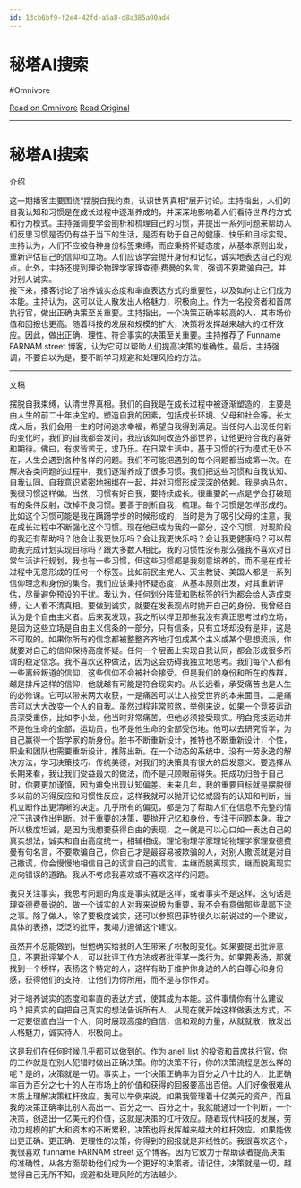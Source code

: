 ```yaml
---
id: 13cb6bf9-f2e4-42fd-a5a8-d8a385a00ad4
---
```


# 秘塔AI搜索
#Omnivore

[Read on Omnivore](https://omnivore.app/me/ai-1903ab57d29)
[Read Original](https://metaso.cn/search/8492465588219637760?q=%25E5%2593%2588%25E4%25BD%259B%25E5%2586%25B3%25E7%25AD%2596%25E8%25AF%25BE)


---
# 秘塔AI搜索

介绍

这一期播客主要围绕“摆脱自我约束，认识世界真相”展开讨论。主持指出，人们的自我认知和习惯是在成长过程中逐渐养成的，并深深地影响着人们看待世界的方式和行为模式。主持强调要学会剖析和梳理自己的习惯，并提出一系列问题来帮助人们反思习惯是否仍有益于当下的生活，是否有助于自己的健康、快乐和目标实现。主持认为，人们不应被各种身份标签束缚，而应秉持怀疑态度，从基本原则出发，重新评估自己的信仰和立场。人们应该学会抛开身份和记忆，诚实地表达自己的观点。此外，主持还提到理论物理学家理查德·费曼的名言，强调不要欺骗自己，并对别人诚实。  
接下来，播客讨论了培养诚实态度和率直表达方式的重要性，以及如何让它们成为本能。主持认为，这可以让人散发出人格魅力，积极向上。作为一名投资者和首席执行官，做出正确决策至关重要。主持指出，一个决策正确率较高的人，其市场价值和回报也更高。随着科技的发展和规模的扩大，决策将发挥越来越大的杠杆效应。因此，做出正确、理性、符合事实的决策至关重要。主持推荐了 Funname FARNAM street 博客，认为它可以帮助人们提高决策的准确性。最后，主持强调，不要自以为是，要不断学习规避和处理风险的方法。

---

文稿

摆脱自我束缚，认清世界真相。我们的自我是在成长过程中被逐渐塑造的，主要是由人生的前二十年决定的。塑造自我的因素，包括成长环境、父母和社会等。长大成人后，我们会用一生的时间追求幸福，希望自我得到满足。当任何人出现任何新的变化时，我们的自我都会发问，我应该如何改造外部世界，让他更符合我的喜好和期待。佛曰，有求皆苦无，求乃乐。在日常生活中，基于习惯的行为模式无处不在，人生会遇到各种各样的问题。我们不可能把遇到的每个问题都当成第一次。在解决各类问题的过程中，我们逐渐养成了很多习惯。我们把这些习惯和自我认知、自我认同、自我意识紧密地捆绑在一起，并对习惯形成深深的依赖。我是纳马尔，我很习惯这样做。当然，习惯有好自我，要持续成长。很重要的一点是学会打破现有的条件反射，改掉不良习惯。要善于剖析自我，梳理。每个习惯是怎样形成的。比如这个习惯可能是我在蹒跚学步的时候形成的，当时是为了吸引父母的注意，我在成长过程中不断强化这个习惯。现在他已成为我的一部分，这个习惯，对现阶段的我还有帮助吗？他会让我更快乐吗？会让我更快乐吗？会让我更健康吗？可以帮助我完成计划实现目标吗？跟大多数人相比，我的习惯性没有那么强我不喜欢对日常生活进行规划，我也有一些习惯，但这些习惯都是我刻意培养的，而不是在成长过程中无意形成的任何一个标签。比如前民主党人、天主教徒、美国人都是一系列信仰理念和身份的集合。我们应该秉持怀疑态度，从基本原则出发，对其重新评估，尽量避免预设的干扰。我认为，任何划分阵营和贴标签的行为都会给人造成束缚，让人看不清真相。要做到诚实，就要在发表观点时抛开自己的身份。我曾经自认为是个自由主义者。后来我发现，我之所以捍卫那些我没有真正思考过的立场，是因为这些立场是自由主义信条的一部分，只有信条，只有立场却没有是非，这是不可取的。如果你所有的信念都被整整齐齐地打包成某个主义或某个思想流派，你就要对自己的信仰保持高度怀疑。任何一个层面上实现自我认同，都会形成很多所谓的稳定信念。我不喜欢这种做法，因为这会妨碍我独立地思考。我们每个人都有一些离经叛道的信仰，这些信仰不会被社会接受。但是我们的身份和所在的族群，越是排斥这样的信仰，他就越有可能是符合现实的。从长远看，承受痛苦也是人生的必修课。它可以带来两大收获，一是痛苦可以让人接受世界的本来面目。二是痛苦可以大大改变一个人的自我。虽然过程非常煎熬，举例来说，如果一个竞技运动员深受重伤，比如李小龙，他当时非常痛苦，但他必须接受现实。明白竞技运动并不是他生命的全部，运动员，也不是他生命的全部受伤地。他可以去研究哲学，为自己赢得一个哲学家的新身份。脸书不断重新设计，推特也不断重新设计，个性，职业和团队也需要重新设计，推陈出新。在一个动态的系统中，没有一劳永逸的解决方法，学习决策技巧、传统美德，对我们的决策具有很大的启发意义。要选择从长期来看，我让我们受益最大的做法，而不是只顾眼前得失。把成功归咎于自己时，你要更加谨慎，因为难免出现认知偏差。未来几年，我的重要目标就是摆脱很多以前的习得反应和习惯性反应，这样我就可以抛开记忆或固有的认知和判断，当机立断作出更清晰的决定。几乎所有的偏见，都是为了帮助人们在信息不完整的情况下迅速作出判断。对于重要的决策，要抛开记忆和身份，专注于问题本身。我之所以极度坦诚，是因为我想要获得自由的表现，之一就是可以心口如一表达自己的真实想法，诚实和自由高度统一，相辅相成。理论物理学家理论物理学家理查德费曼有句名言，不要欺骗自己，你自己才是最容易被欺骗的人，对别人撒谎就是对自己撒谎，你会慢慢地相信自己的谎言自己的谎言。主继而脱离现实，继而脱离现实走向错误的道路。我从不考虑我喜欢或不喜欢这样的问题。

我只关注事实，我思考问题的角度是事实就是这样，或者事实不是这样。这句话是理查德费曼说的，做一个诚实的人对我来说极为重要，我不会有意做那些卑鄙下流之事。除了做人，除了要极度诚实，还可以参照巴菲特很久以前说过的一个建议，具体的表扬，泛泛的批评，我竭力遵循这个建议。

虽然并不总能做到，但他确实给我的人生带来了积极的变化。如果要提出批评意见，不要批评某个人，可以批评工作方法或者批评某一类行为。如果要表扬，那就找到一个榜样，表扬这个特定的人，这样有助于维护你身边的人的自尊心和身份感，获得他们的支持，让他们为你所用，而不是与你作对。

对于培养诚实的态度和率直的表达方式，使其成为本能。这件事情你有什么建议吗？把真实的自把自己真实的想法告诉所有人，从现在就开始这样做表达方式，不一定要很直白当一个人，同时展现高度的自信，信和观的力量，从就就散，散发出人格魅力，诚实待人，积极向上。

这是我们在任何时候几乎都可以做到的。作为 anell list 的投资和首席执行官，你的工作就是在别人犯错时做出正确决策。你的决策不行，你的决策流程是怎么样的呢？是的，决策就是一切。事实上，一个决策正确率为百分之八十比的人，比正确率百为百分之七十的人在市场上的价值和获得的回报要高出百倍。人们好像很难从本质上理解决策杠杆效应，我可以举例来说，如果我管理着十亿美元的资产，而且我的决策正确率比别人高出一、百分之一、百分之十，我就能通过一个判断，一个决策，创造出一亿美元的价值，这就是决策的杠杆效应。随着现代科技的发展，劳动力规模的扩大和资本的不断累积，决策也将发挥越来越大的杠杆效应。如果能做出更正确、更正确、更理性的决策，你得到的回报就是非线性的。我很喜欢这个，我很喜欢 funname FARNAM street 这个博客。因为它致力于帮助读者提高决策的准确性，从各方面帮助他们成为一个更好的决策者。请记住，决策就是一切，越觉得自己无所不知，规避和处理风险的方法越少。


